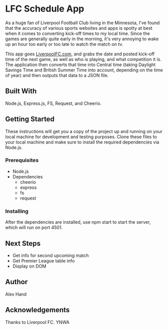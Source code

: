 # LFC Schedule App
As a huge fan of Liverpool Football Club living in the Minnesota, I've found that the accuracy of various sports websites and apps is spotty at best when it comes to converting kick-off times to my local time. Since the games are generally quite early in the morning, it's very annoying to wake up an hour too early or too late to watch the match on tv.

This app goes [LiverpoolFC.com](http://www.liverpoolfc.com/match/2017-18/first-team/fixtures-and-results), and grabs the date and posted kick-off time of the next game, as well as who is playing, and what competition it is. The application then converts that time into Central time (taking Daylight Savings Time and British Summer Time into account, depending on the time of year) and then outputs that data to a JSON file.

## Built With
Node.js, Express.js, FS, Request, and Cheerio.

## Getting Started
These instructions will get you a copy of the project up and running on your local machine for development and testing purposes. Clone these files to your local machine and make sure to install the required dependencies via Node.js.


### Prerequisites
- Node.js
- Dependencies
	- cheerio
	- express
	- fs
	- request

### Installing
After the dependencies are installed, use npm start to start the server, which will run on port 4501.  

## Next Steps
- Get info for second upcoming match
- Get Premier League table info
- Display on DOM

## Author
Alex Hand

## Acknowledgements
Thanks to Liverpool FC. YNWA